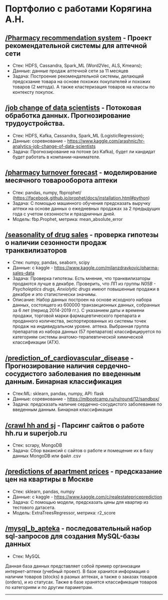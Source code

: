 # Портфолио с работами Корягина А.Н.

## [/Pharmacy recommendation system][8] - Проект рекомендательной системы для аптечной сети
 - Стек: HDFS, Cassandra, Spark_ML (Word2Vec, ALS, Kmeans);
 - Данные: данные продаж аптечной сети за 11 месяцев
 - Задача: Построение рекомендательной системы, делающей предскзание товара на основе похожих покупателей и похожих товаров (2 метода). А также кластеризация товаров на классы по контексту покупок.

## [/job change of data scientists][7] - Потоковая обработка данных. Прогнозирование трудоустройства.
- Стек: HDFS, Kafka, Cassandra, Spark_ML (LogisticRegression);
- Данные: соревнование - https://www.kaggle.com/arashnic/hr-analytics-job-change-of-data-scientists
- Задача: Прогнозирование на потоке (из Kafka), будет ли кандидат будет работать в компании-нанимателе.

## [/pharmacy turnover forecast][4] - моделирование месячного товарооборота аптеки
- Стек: pandas, numpy, fbprophet/ (https://facebook.github.io/prophet/docs/installation.html#python)
- Задача: С помощью машинного обучения предсказать выручку аптеки на основе данных о ежедневных продажах за 2 предыдущих года с учетом сезонности и праздничных дней.
- Модель: fbp.Prophet, метрика: mean_absolute_error

## [/seasonality of drug sales][6] - проверка гипотезы о наличии сезонности продаж транквилизаторов
- Стек: numpy, pandas, seaborn, scipy
- Данные: с kaggle - https://www.kaggle.com/milanzdravkovic/pharma-sales-data
- Задача: Проверка гипотезы. Есть мнение, что транквилизаторы продаются лучше в декабре. Проверить, что ЛП из группы *N05B - Psycholeptics drugs, Anxiolytic drugs* имеют повышенные продажи в декабре и это статистически значимы.
- Описание: Набор данных построен на основе исходного набора данных, состоящего из 600000 транзакционных данных, собранных за 6 лет (период 2014-2019 гг.). С указанием даты и времени продажи, торговой марки фармацевтического препарата и проданного количества, экспортированных из системы точек продаж на индивидуальном уровне. аптека. Выбранная группа препаратов из набора данных (57 препаратов) классифицируется по категориям системы анатомо-терапевтической химической классификации (АТХ).

## [/prediction_of_cardiovascular_disease][5] - Прогнозирование наличия сердечно-сосудистого заболевания по введенным данным. Бинарная классификация
- Стек:ML: sklearn, pandas, numpy, API: flask
- Данные: соревнование - https://mlbootcamp.ru/ru/round/12/sandbox/
- Задача: предсказать наличиe сердечно-сосудистого заболевания по введенным данным. Бинарная классификация

## [/crawl hh and sj][1] - Парсинг сайтов о работе hh.ru и superjob.ru
- Стек: scrapy, MongoDB
- Задача: Сбор вакансий с сайтов о работе и помещение их в базу данных MongoDB или файл .csv

## [/predictions of apartment prices][3] - предсказание цен на квартиры в Москве
- Стек: sklearn, pandas, numpy
- Данные: с kaggle - https://www.kaggle.com/c/realestatepriceprediction
- Задача: С помощью модели, предсказать цены для квартир из тестового датасета.
- Модель: ExtraTreesRegressor, метрика: r2_score

## [/mysql_b_apteka][2] - последовательный набор sql-запросов для создания MySQL-базы данных
- Стек: MySQL

Данная база данных представляет собой пример организации интернет-аптеки (учебный проект). В базе хранится информация о наличии товаров (stocks) в разных аптеках, а также о заказах товаров (orders), и из статусах. Также в базе хранятся классификация товаров по категориям и по другим параметрам.

---
[1]: https://github.com/koryagin2006/portfolio/tree/main/crawl%20hh%20and%20sj
[2]: https://github.com/koryagin2006/portfolio/tree/main/mysql_b_apteka
[3]: https://github.com/koryagin2006/portfolio/tree/main/predictions%20of%20apartment%20prices
[4]: https://github.com/koryagin2006/portfolio/blob/main/pharmacy%20turnover%20forecast/%D0%A0%D0%B0%D1%81%D1%87%D0%B5%D1%82%20%D0%A2%D0%9E%20%D0%B0%D0%BF%D1%82%D0%B5%D0%BA%D0%B8%20%E2%84%96XX.ipynb
[5]: https://github.com/koryagin2006/prediction_of_cardiovascular_disease
[6]: https://github.com/koryagin2006/portfolio/blob/main/seasonality%20of%20drug%20sales/seasonality_of_drug_sales.ipynb
[7]: https://github.com/koryagin2006/portfolio/blob/main/job%20change%20of%20data%20scientists/project_enrollees.ipynb
[8]: https://github.com/koryagin2006/Pharmacy_recommendation_system/
